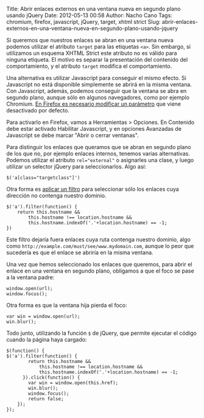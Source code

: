 Title: Abrir enlaces externos en una ventana nueva en segundo plano usando jQuery
Date: 2012-05-13 00:58
Author: Nacho Cano
Tags: chromium, firefox, javascript, jQuery, target, xhtml strict
Slug: abrir-enlaces-externos-en-una-ventana-nueva-en-segundo-plano-usando-jquery

Si queremos que nuestros enlaces se abran en una ventana nueva podemos
utilizar el atributo `target` para las etiquetas `<a>`. Sin embargo, si
utilizamos un esquema XHTML Strict este atributo no es válido para
ninguna etiqueta. El motivo es separar la presentación del contenido del
comportamiento, y el atributo `target` modifica el comportamiento.

Una alternativa es utilizar Javascript para conseguir el mismo efecto.
Si Javascript no está disponible simplemente se abrirá en la misma
ventana. Con Javascript, además, podemos conseguir que la ventana se
abra en segundo plano, aunque sólo en algunos navegadores, como por
ejemplo Chromium. [En Firefox es necesario modificar un parámetro][] que
viene desactivado por defecto.

Para activarlo en Firefox, vamos a Herramientas > Opciones. En
Contenido debe estar activado Habilitar Javascript, y en opciones
Avanzadas de Javascript se debe marcar "Abrir o cerrar ventanas".

Para distinguir los enlaces que queramos que se abran en segundo plano
de los que no, por ejemplo enlaces internos, tenemos varias
alternativas. Podemos utilizar el atributo `rel="external"` o asignarles
una clase, y luego utilizar un selector jQuery para seleccionarlos. Algo
así:

    $('a[class="targetclass"]')

Otra forma es [aplicar un filtro][] para seleccionar sólo los enlaces
cuya dirección no contenga nuestro dominio.

    $('a').filter(function() {
        return this.hostname &&
            this.hostname !== location.hostname &&
            this.hostname.indexOf('.'+location.hostname) == -1;
    })

Este filtro dejaría fuera enlaces cuya ruta contenga nuestro dominio,
algo como `http://example.com/must/see/www.mydomain.com`, aunque lo peor
que sucedería es que el enlace se abriría en la misma ventana.

Una vez que hemos seleccionado los enlaces que queremos, para abrir el
enlace en una ventana en segundo plano, obligamos a que el foco se pase
a la ventana padre:

    window.open(url);
    window.focus();

Otra forma es que la ventana hija pierda el foco:

    var win = window.open(url);
    win.blur();

Todo junto, utilizando la función `$` de jQuery, que permite ejecutar el
código cuando la página haya cargado:

    $(function() {
    $('a').filter(function() {
            return this.hostname &&
                this.hostname !== location.hostname &&
                this.hostname.indexOf('.'+location.hostname) == -1;
          }).click(function() {
            var win = window.open(this.href);
            win.blur();
            window.focus();
            return false;
        });
    });

  [En Firefox es necesario modificar un parámetro]: http://stackoverflow.com/questions/2533305/window-focus-self-focus-not-working-in-firefox/2533335#2533335
    "En Firefox es necesario modificar un parámetro"
  [aplicar un filtro]: http://stackoverflow.com/questions/2326872/how-to-match-external-links-with-javascript-but-ignore-subdomains/2326990#2326990
    "aplicar un filtro"
